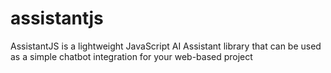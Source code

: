 # assistantjs
AssistantJS is a lightweight JavaScript AI Assistant library that can be used as a simple chatbot integration for your web-based project
